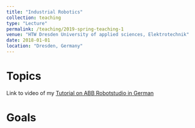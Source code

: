 ```yaml
---
title: "Industrial Robotics"
collection: teaching
type: "Lecture"
permalink: /teaching/2019-spring-teaching-1
venue: "HTW Dresden University of applied sciences, Elektrotechnik"
date: 2018-01-01
location: "Dresden, Germany"
---
```



Topics
======
Link to video of my [Tutorial on ABB Robotstudio in German](https://www.youtube.com/watch?v=MpEBKLT7vz8&t=1922s)


Goals
======
